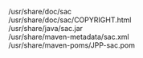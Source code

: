 /usr/share/doc/sac  
/usr/share/doc/sac/COPYRIGHT.html  
/usr/share/java/sac.jar  
/usr/share/maven-metadata/sac.xml  
/usr/share/maven-poms/JPP-sac.pom  
